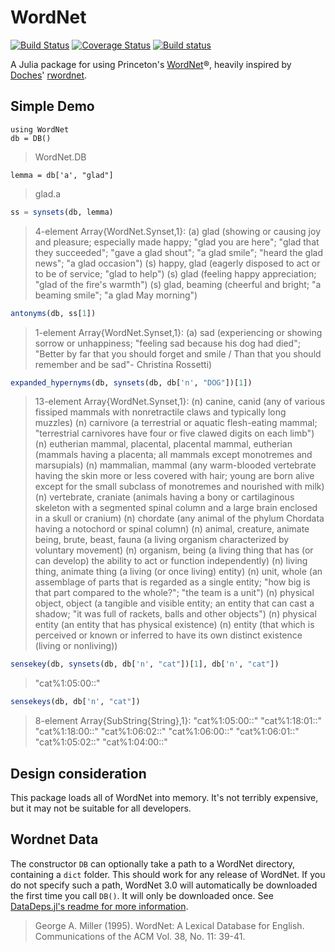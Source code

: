 # WordNet

[![Build Status](https://travis-ci.org/jbn/WordNet.jl.svg?branch=master)](https://travis-ci.org/jbn/WordNet.jl)
[![Coverage Status](https://coveralls.io/repos/jbn/WordNet.jl/badge.svg?branch=master&service=github)](https://coveralls.io/github/jbn/WordNet.jl?branch=master)
[![Build status](https://ci.appveyor.com/api/projects/status/bpqbdf24thkp6ytw/branch/master?svg=true)](https://ci.appveyor.com/project/jbn/wordnet-jl/branch/master)

A Julia package for using Princeton's [WordNet](https://wordnet.princeton.edu/)®, heavily inspired by [Doches](https://github.com/doches)' [rwordnet](https://github.com/doches/rwordnet).

## Simple Demo

```juila
using WordNet
db = DB()
```
> WordNet.DB

```juila
lemma = db['a', "glad"]
```
> glad.a

```julia
ss = synsets(db, lemma)
```
> 4-element Array{WordNet.Synset,1}:
> (a) glad (showing or causing joy and pleasure; especially made happy; "glad you are here"; "glad that they succeeded"; "gave a glad shout"; "a glad smile"; "heard the glad news"; "a glad occasion")
> (s) happy, glad (eagerly disposed to act or to be of service; "glad to help")
> (s) glad (feeling happy appreciation; "glad of the fire's warmth")
> (s) glad, beaming (cheerful and bright; "a beaming smile"; "a glad May morning")

```julia
antonyms(db, ss[1])
```
> 1-element Array{WordNet.Synset,1}:
> (a) sad (experiencing or showing sorrow or unhappiness; "feeling sad because his dog had died"; "Better by far that you should forget and smile / Than that you should remember and be sad"- Christina Rossetti)

```julia
expanded_hypernyms(db, synsets(db, db['n', "DOG"])[1])
```
> 13-element Array{WordNet.Synset,1}:
> (n) canine, canid (any of various fissiped mammals with nonretractile claws and typically long muzzles)
> (n) carnivore (a terrestrial or aquatic flesh-eating mammal; "terrestrial carnivores have four or five clawed digits on each limb")
> (n) eutherian mammal, placental, placental mammal, eutherian (mammals having a placenta; all mammals except monotremes and marsupials)
> (n) mammalian, mammal (any warm-blooded vertebrate having the skin more or less covered with hair; young are born alive except for the small subclass of monotremes and nourished with milk)
> (n) vertebrate, craniate (animals having a bony or cartilaginous skeleton with a segmented spinal column and a large brain enclosed in a skull or cranium)
> (n) chordate (any animal of the phylum Chordata having a notochord or spinal column)
> (n) animal, creature, animate being, brute, beast, fauna (a living organism characterized by voluntary movement)
> (n) organism, being (a living thing that has (or can develop) the ability to act or function independently)
> (n) living thing, animate thing (a living (or once living) entity)
> (n) unit, whole (an assemblage of parts that is regarded as a single entity; "how big is that part compared to the whole?"; "the team is a unit")
> (n) physical object, object (a tangible and visible entity; an entity that can cast a shadow; "it was full of rackets, balls and other objects")
> (n) physical entity (an entity that has physical existence)
> (n) entity (that which is perceived or known or inferred to have its own distinct existence (living or nonliving))

```julia
sensekey(db, synsets(db, db['n', "cat"])[1], db['n', "cat"])
```
> "cat%1:05:00::"

```julia
sensekeys(db, db['n', "cat"])
```
>8-element Array{SubString{String},1}:
>"cat%1:05:00::"
>"cat%1:18:01::"
>"cat%1:18:00::"
>"cat%1:06:02::"
>"cat%1:06:00::"
>"cat%1:06:01::"
>"cat%1:05:02::"
>"cat%1:04:00::"


## Design consideration
This package loads all of WordNet into memory. It's not terribly expensive, but it may not be suitable for all developers.

## Wordnet Data
The constructor `DB` can optionally take a path to a WordNet directory, containing a `dict` folder.
This should work for any release of WordNet.
If you do not specify such a path, WordNet 3.0 will automatically be downloaded the first time you call `DB()`.
It will only be downloaded once.
See [DataDeps.jl's readme for more information](https://github.com/oxinabox/DataDeps.jl).

> George A. Miller (1995). WordNet: A Lexical Database for English.
> Communications of the ACM Vol. 38, No. 11: 39-41.
